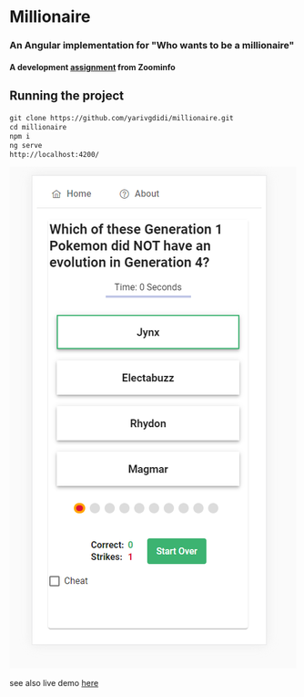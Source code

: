 # Millionaire

### An Angular implementation for "Who wants to be a millionaire"
#### A development [assignment](./ZoomInfo_Development_Assignment.pdf) from Zoominfo


## Running the project
```
git clone https://github.com/yarivgdidi/millionaire.git
cd millionaire
npm i
ng serve
http://localhost:4200/

```

![Screenshot](src/assets/img/Screenshot.png)

see also live demo [here](http://millionaire.app.s3-website.eu-central-1.amazonaws.com)
